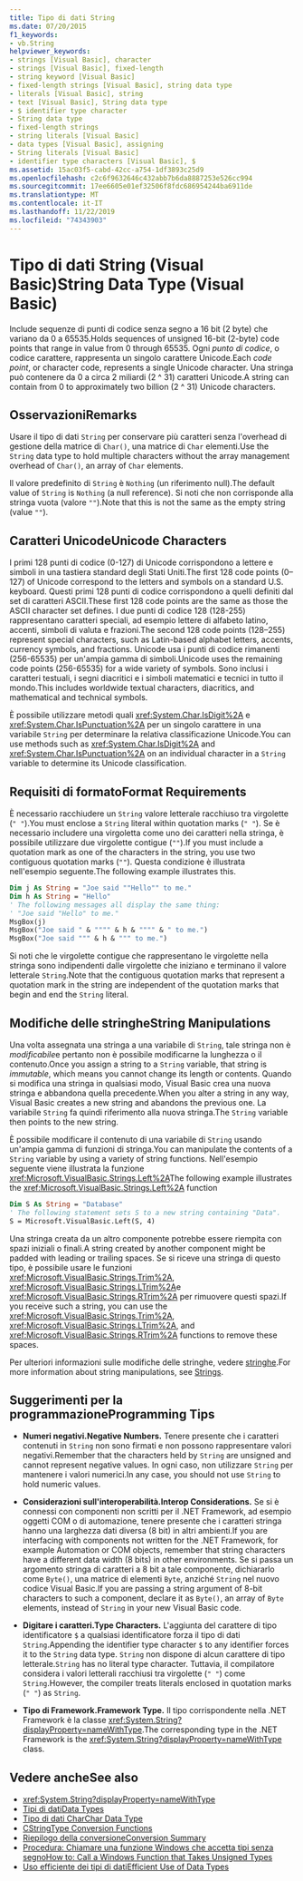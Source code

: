 ```yaml
---
title: Tipo di dati String
ms.date: 07/20/2015
f1_keywords:
- vb.String
helpviewer_keywords:
- strings [Visual Basic], character
- strings [Visual Basic], fixed-length
- string keyword [Visual Basic]
- fixed-length strings [Visual Basic], string data type
- literals [Visual Basic], string
- text [Visual Basic], String data type
- $ identifier type character
- String data type
- fixed-length strings
- string literals [Visual Basic]
- data types [Visual Basic], assigning
- String literals [Visual Basic]
- identifier type characters [Visual Basic], $
ms.assetid: 15ac03f5-cabd-42cc-a754-1df3893c25d9
ms.openlocfilehash: c2c6f9632646c432abb7b6da8887253e526cc994
ms.sourcegitcommit: 17ee6605e01ef32506f8fdc686954244ba6911de
ms.translationtype: MT
ms.contentlocale: it-IT
ms.lasthandoff: 11/22/2019
ms.locfileid: "74343903"
---
```

# <a name="string-data-type-visual-basic"></a><span data-ttu-id="069e7-102">Tipo di dati String (Visual Basic)</span><span class="sxs-lookup"><span data-stu-id="069e7-102">String Data Type (Visual Basic)</span></span>

<span data-ttu-id="069e7-103">Include sequenze di punti di codice senza segno a 16 bit (2 byte) che variano da 0 a 65535.</span><span class="sxs-lookup"><span data-stu-id="069e7-103">Holds sequences of unsigned 16-bit (2-byte) code points that range in value from 0 through 65535.</span></span> <span data-ttu-id="069e7-104">Ogni *punto di codice*, o codice carattere, rappresenta un singolo carattere Unicode.</span><span class="sxs-lookup"><span data-stu-id="069e7-104">Each *code point*, or character code, represents a single Unicode character.</span></span> <span data-ttu-id="069e7-105">Una stringa può contenere da 0 a circa 2 miliardi (2 ^ 31) caratteri Unicode.</span><span class="sxs-lookup"><span data-stu-id="069e7-105">A string can contain from 0 to approximately two billion (2 ^ 31) Unicode characters.</span></span>  
  
## <a name="remarks"></a><span data-ttu-id="069e7-106">Osservazioni</span><span class="sxs-lookup"><span data-stu-id="069e7-106">Remarks</span></span>  

 <span data-ttu-id="069e7-107">Usare il tipo di dati `String` per conservare più caratteri senza l'overhead di gestione della matrice di `Char()`, una matrice di `Char` elementi.</span><span class="sxs-lookup"><span data-stu-id="069e7-107">Use the `String` data type to hold multiple characters without the array management overhead of `Char()`, an array of `Char` elements.</span></span>  
  
 <span data-ttu-id="069e7-108">Il valore predefinito di `String` è `Nothing` (un riferimento null).</span><span class="sxs-lookup"><span data-stu-id="069e7-108">The default value of `String` is `Nothing` (a null reference).</span></span> <span data-ttu-id="069e7-109">Si noti che non corrisponde alla stringa vuota (valore `""`).</span><span class="sxs-lookup"><span data-stu-id="069e7-109">Note that this is not the same as the empty string (value `""`).</span></span>  
  
## <a name="unicode-characters"></a><span data-ttu-id="069e7-110">Caratteri Unicode</span><span class="sxs-lookup"><span data-stu-id="069e7-110">Unicode Characters</span></span>  

 <span data-ttu-id="069e7-111">I primi 128 punti di codice (0-127) di Unicode corrispondono a lettere e simboli in una tastiera standard degli Stati Uniti.</span><span class="sxs-lookup"><span data-stu-id="069e7-111">The first 128 code points (0–127) of Unicode correspond to the letters and symbols on a standard U.S. keyboard.</span></span> <span data-ttu-id="069e7-112">Questi primi 128 punti di codice corrispondono a quelli definiti dal set di caratteri ASCII.</span><span class="sxs-lookup"><span data-stu-id="069e7-112">These first 128 code points are the same as those the ASCII character set defines.</span></span> <span data-ttu-id="069e7-113">I due punti di codice 128 (128-255) rappresentano caratteri speciali, ad esempio lettere di alfabeto latino, accenti, simboli di valuta e frazioni.</span><span class="sxs-lookup"><span data-stu-id="069e7-113">The second 128 code points (128–255) represent special characters, such as Latin-based alphabet letters, accents, currency symbols, and fractions.</span></span> <span data-ttu-id="069e7-114">Unicode usa i punti di codice rimanenti (256-65535) per un'ampia gamma di simboli.</span><span class="sxs-lookup"><span data-stu-id="069e7-114">Unicode uses the remaining code points (256-65535) for a wide variety of symbols.</span></span> <span data-ttu-id="069e7-115">Sono inclusi i caratteri testuali, i segni diacritici e i simboli matematici e tecnici in tutto il mondo.</span><span class="sxs-lookup"><span data-stu-id="069e7-115">This includes worldwide textual characters, diacritics, and mathematical and technical symbols.</span></span>  
  
 <span data-ttu-id="069e7-116">È possibile utilizzare metodi quali <xref:System.Char.IsDigit%2A> e <xref:System.Char.IsPunctuation%2A> per un singolo carattere in una variabile `String` per determinare la relativa classificazione Unicode.</span><span class="sxs-lookup"><span data-stu-id="069e7-116">You can use methods such as <xref:System.Char.IsDigit%2A> and <xref:System.Char.IsPunctuation%2A> on an individual character in a `String` variable to determine its Unicode classification.</span></span>  
  
## <a name="format-requirements"></a><span data-ttu-id="069e7-117">Requisiti di formato</span><span class="sxs-lookup"><span data-stu-id="069e7-117">Format Requirements</span></span>  

 <span data-ttu-id="069e7-118">È necessario racchiudere un `String` valore letterale racchiuso tra virgolette (`" "`).</span><span class="sxs-lookup"><span data-stu-id="069e7-118">You must enclose a `String` literal within quotation marks (`" "`).</span></span> <span data-ttu-id="069e7-119">Se è necessario includere una virgoletta come uno dei caratteri nella stringa, è possibile utilizzare due virgolette contigue (`""`).</span><span class="sxs-lookup"><span data-stu-id="069e7-119">If you must include a quotation mark as one of the characters in the string, you use two contiguous quotation marks (`""`).</span></span> <span data-ttu-id="069e7-120">Questa condizione è illustrata nell'esempio seguente.</span><span class="sxs-lookup"><span data-stu-id="069e7-120">The following example illustrates this.</span></span>  
  
```vb  
Dim j As String = "Joe said ""Hello"" to me."  
Dim h As String = "Hello"  
' The following messages all display the same thing:  
' "Joe said "Hello" to me."  
MsgBox(j)  
MsgBox("Joe said " & """" & h & """" & " to me.")  
MsgBox("Joe said """ & h & """ to me.")  
```  
  
 <span data-ttu-id="069e7-121">Si noti che le virgolette contigue che rappresentano le virgolette nella stringa sono indipendenti dalle virgolette che iniziano e terminano il valore letterale `String`.</span><span class="sxs-lookup"><span data-stu-id="069e7-121">Note that the contiguous quotation marks that represent a quotation mark in the string are independent of the quotation marks that begin and end the `String` literal.</span></span>  
  
## <a name="string-manipulations"></a><span data-ttu-id="069e7-122">Modifiche delle stringhe</span><span class="sxs-lookup"><span data-stu-id="069e7-122">String Manipulations</span></span>  

 <span data-ttu-id="069e7-123">Una volta assegnata una stringa a una variabile di `String`, tale stringa non è *modificabile*e pertanto non è possibile modificarne la lunghezza o il contenuto.</span><span class="sxs-lookup"><span data-stu-id="069e7-123">Once you assign a string to a `String` variable, that string is *immutable*, which means you cannot change its length or contents.</span></span> <span data-ttu-id="069e7-124">Quando si modifica una stringa in qualsiasi modo, Visual Basic crea una nuova stringa e abbandona quella precedente.</span><span class="sxs-lookup"><span data-stu-id="069e7-124">When you alter a string in any way, Visual Basic creates a new string and abandons the previous one.</span></span> <span data-ttu-id="069e7-125">La variabile `String` fa quindi riferimento alla nuova stringa.</span><span class="sxs-lookup"><span data-stu-id="069e7-125">The `String` variable then points to the new string.</span></span>  
  
 <span data-ttu-id="069e7-126">È possibile modificare il contenuto di una variabile di `String` usando un'ampia gamma di funzioni di stringa.</span><span class="sxs-lookup"><span data-stu-id="069e7-126">You can manipulate the contents of a `String` variable by using a variety of string functions.</span></span> <span data-ttu-id="069e7-127">Nell'esempio seguente viene illustrata la funzione <xref:Microsoft.VisualBasic.Strings.Left%2A></span><span class="sxs-lookup"><span data-stu-id="069e7-127">The following example illustrates the <xref:Microsoft.VisualBasic.Strings.Left%2A> function</span></span>  
  
```vb  
Dim S As String = "Database"  
' The following statement sets S to a new string containing "Data".  
S = Microsoft.VisualBasic.Left(S, 4)  
```  
  
 <span data-ttu-id="069e7-128">Una stringa creata da un altro componente potrebbe essere riempita con spazi iniziali o finali.</span><span class="sxs-lookup"><span data-stu-id="069e7-128">A string created by another component might be padded with leading or trailing spaces.</span></span> <span data-ttu-id="069e7-129">Se si riceve una stringa di questo tipo, è possibile usare le funzioni <xref:Microsoft.VisualBasic.Strings.Trim%2A>, <xref:Microsoft.VisualBasic.Strings.LTrim%2A>e <xref:Microsoft.VisualBasic.Strings.RTrim%2A> per rimuovere questi spazi.</span><span class="sxs-lookup"><span data-stu-id="069e7-129">If you receive such a string, you can use the <xref:Microsoft.VisualBasic.Strings.Trim%2A>, <xref:Microsoft.VisualBasic.Strings.LTrim%2A>, and <xref:Microsoft.VisualBasic.Strings.RTrim%2A> functions to remove these spaces.</span></span>  
  
 <span data-ttu-id="069e7-130">Per ulteriori informazioni sulle modifiche delle stringhe, vedere [stringhe](../../../visual-basic/programming-guide/language-features/strings/index.md).</span><span class="sxs-lookup"><span data-stu-id="069e7-130">For more information about string manipulations, see [Strings](../../../visual-basic/programming-guide/language-features/strings/index.md).</span></span>  
  
## <a name="programming-tips"></a><span data-ttu-id="069e7-131">Suggerimenti per la programmazione</span><span class="sxs-lookup"><span data-stu-id="069e7-131">Programming Tips</span></span>  
  
- <span data-ttu-id="069e7-132">**Numeri negativi.**</span><span class="sxs-lookup"><span data-stu-id="069e7-132">**Negative Numbers.**</span></span> <span data-ttu-id="069e7-133">Tenere presente che i caratteri contenuti in `String` non sono firmati e non possono rappresentare valori negativi.</span><span class="sxs-lookup"><span data-stu-id="069e7-133">Remember that the characters held by `String` are unsigned and cannot represent negative values.</span></span> <span data-ttu-id="069e7-134">In ogni caso, non utilizzare `String` per mantenere i valori numerici.</span><span class="sxs-lookup"><span data-stu-id="069e7-134">In any case, you should not use `String` to hold numeric values.</span></span>  
  
- <span data-ttu-id="069e7-135">**Considerazioni sull'interoperabilità.**</span><span class="sxs-lookup"><span data-stu-id="069e7-135">**Interop Considerations.**</span></span> <span data-ttu-id="069e7-136">Se si è connessi con componenti non scritti per il .NET Framework, ad esempio oggetti COM o di automazione, tenere presente che i caratteri stringa hanno una larghezza dati diversa (8 bit) in altri ambienti.</span><span class="sxs-lookup"><span data-stu-id="069e7-136">If you are interfacing with components not written for the .NET Framework, for example Automation or COM objects, remember that string characters have a different data width (8 bits) in other environments.</span></span> <span data-ttu-id="069e7-137">Se si passa un argomento stringa di caratteri a 8 bit a tale componente, dichiararlo come `Byte()`, una matrice di elementi `Byte`, anziché `String` nel nuovo codice Visual Basic.</span><span class="sxs-lookup"><span data-stu-id="069e7-137">If you are passing a string argument of 8-bit characters to such a component, declare it as `Byte()`, an array of `Byte` elements, instead of `String` in your new Visual Basic code.</span></span>  
  
- <span data-ttu-id="069e7-138">**Digitare i caratteri.**</span><span class="sxs-lookup"><span data-stu-id="069e7-138">**Type Characters.**</span></span> <span data-ttu-id="069e7-139">L'aggiunta del carattere di tipo identificatore `$` a qualsiasi identificatore forza il tipo di dati `String`.</span><span class="sxs-lookup"><span data-stu-id="069e7-139">Appending the identifier type character `$` to any identifier forces it to the `String` data type.</span></span> <span data-ttu-id="069e7-140">`String` non dispone di alcun carattere di tipo letterale.</span><span class="sxs-lookup"><span data-stu-id="069e7-140">`String` has no literal type character.</span></span> <span data-ttu-id="069e7-141">Tuttavia, il compilatore considera i valori letterali racchiusi tra virgolette (`" "`) come `String`.</span><span class="sxs-lookup"><span data-stu-id="069e7-141">However, the compiler treats literals enclosed in quotation marks (`" "`) as `String`.</span></span>  
  
- <span data-ttu-id="069e7-142">**Tipo di Framework.**</span><span class="sxs-lookup"><span data-stu-id="069e7-142">**Framework Type.**</span></span> <span data-ttu-id="069e7-143">Il tipo corrispondente nella .NET Framework è la classe <xref:System.String?displayProperty=nameWithType>.</span><span class="sxs-lookup"><span data-stu-id="069e7-143">The corresponding type in the .NET Framework is the <xref:System.String?displayProperty=nameWithType> class.</span></span>  
  
## <a name="see-also"></a><span data-ttu-id="069e7-144">Vedere anche</span><span class="sxs-lookup"><span data-stu-id="069e7-144">See also</span></span>

- <xref:System.String?displayProperty=nameWithType>
- [<span data-ttu-id="069e7-145">Tipi di dati</span><span class="sxs-lookup"><span data-stu-id="069e7-145">Data Types</span></span>](../../../visual-basic/language-reference/data-types/index.md)
- [<span data-ttu-id="069e7-146">Tipo di dati Char</span><span class="sxs-lookup"><span data-stu-id="069e7-146">Char Data Type</span></span>](../../../visual-basic/language-reference/data-types/char-data-type.md)
- [<span data-ttu-id="069e7-147">CString</span><span class="sxs-lookup"><span data-stu-id="069e7-147">Type Conversion Functions</span></span>](../../../visual-basic/language-reference/functions/type-conversion-functions.md)
- [<span data-ttu-id="069e7-148">Riepilogo della conversione</span><span class="sxs-lookup"><span data-stu-id="069e7-148">Conversion Summary</span></span>](../../../visual-basic/language-reference/keywords/conversion-summary.md)
- [<span data-ttu-id="069e7-149">Procedura: Chiamare una funzione Windows che accetta tipi senza segno</span><span class="sxs-lookup"><span data-stu-id="069e7-149">How to: Call a Windows Function that Takes Unsigned Types</span></span>](../../../visual-basic/programming-guide/com-interop/how-to-call-a-windows-function-that-takes-unsigned-types.md)
- [<span data-ttu-id="069e7-150">Uso efficiente dei tipi di dati</span><span class="sxs-lookup"><span data-stu-id="069e7-150">Efficient Use of Data Types</span></span>](../../../visual-basic/programming-guide/language-features/data-types/efficient-use-of-data-types.md)
